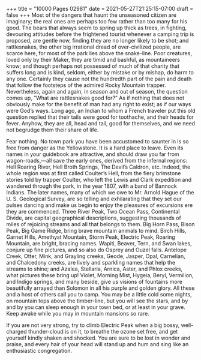 +++
title = "10000 Pages 02981"
date = 2021-05-27T21:25:15-07:00
draft = false
+++
Most of the dangers that haunt the unseasoned citizen are imaginary; the real ones are perhaps too few rather than too many for his good. The bears that always seem to spring up thick as trees, in fighting, devouring attitudes before the frightened tourist whenever a camping trip is proposed, are gentle now, finding they are no longer likely to be shot; and rattlesnakes, the other big irrational dread of over-civilized people, are scarce here, for most of the park lies above the snake-line. Poor creatures, loved only by their Maker, they are timid and bashful, as mountaineers know; and though perhaps not possessed of much of that charity that suffers long and is kind, seldom, either by mistake or by mishap, do harm to any one. Certainly they cause not the hundredth part of the pain and death that follow the footsteps of the admired Rocky Mountain trapper. Nevertheless, again and again, in season and out of season, the question comes up, “What are rattlesnakes good for?” As if nothing that does not obviously make for the benefit of man had any right to exist; as if our ways were God’s ways. Long ago, an Indian to whom a French traveler put this old question replied that their tails were good for toothache, and their heads for fever. Anyhow, they are all, head and tail, good for themselves, and we need not begrudge them their share of life.

Fear nothing. No town park you have been accustomed to saunter in is so free from danger as the Yellowstone. It is a hard place to leave. Even its names in your guidebook are attractive, and should draw you far from wagon-roads,—all save the early ones, derived from the infernal regions: Hell Roaring River, Hell Broth Springs, The Devil’s Caldron, etc. Indeed, the whole region was at first called Coulter’s Hell, from the fiery brimstone stories told by trapper Coulter, who left the Lewis and Clark expedition and wandered through the park, in the year 1807, with a band of Bannock Indians. The later names, many of which we owe to Mr. Arnold Hague of the U. S. Geological Survey, are so telling and exhilarating that they set our pulses dancing and make us begin to enjoy the pleasures of excursions ere they are commenced. Three River Peak, Two Ocean Pass, Continental Divide, are capital geographical descriptions, suggesting thousands of miles of rejoicing streams and all that belongs to them. Big Horn Pass, Bison Peak, Big Game Ridge, bring brave mountain animals to mind. Birch Hills, Garnet Hills, Amethyst Mountain, Storm Peak, Electric Peak, Roaring Mountain, are bright, bracing names. Wapiti, Beaver, Tern, and Swan lakes, conjure up fine pictures, and so also do Osprey and Ouzel falls. Antelope Creek, Otter, Mink, and Grayling creeks, Geode, Jasper, Opal, Carnelian, and Chalcedony creeks, are lively and sparkling names that help the streams to shine; and Azalea, Stellaria, Arnica, Aster, and Phlox creeks, what pictures these bring up! Violet, Morning Mist, Hygeia, Beryl, Vermilion, and Indigo springs, and many beside, give us visions of fountains more beautifully arrayed than Solomon in all his purple and golden glory. All these and a host of others call you to camp. You may be a little cold some nights, on mountain tops above the timber-line, but you will see the stars, and by and by you can sleep enough in your town bed, or at least in your grave. Keep awake while you may in mountain mansions so rare.

If you are not very strong, try to climb Electric Peak when a big bossy, well-charged thunder-cloud is on it, to breathe the ozone set free, and get yourself kindly shaken and shocked. You are sure to be lost in wonder and praise, and every hair of your head will stand up and hum and sing like an enthusiastic congregation.
